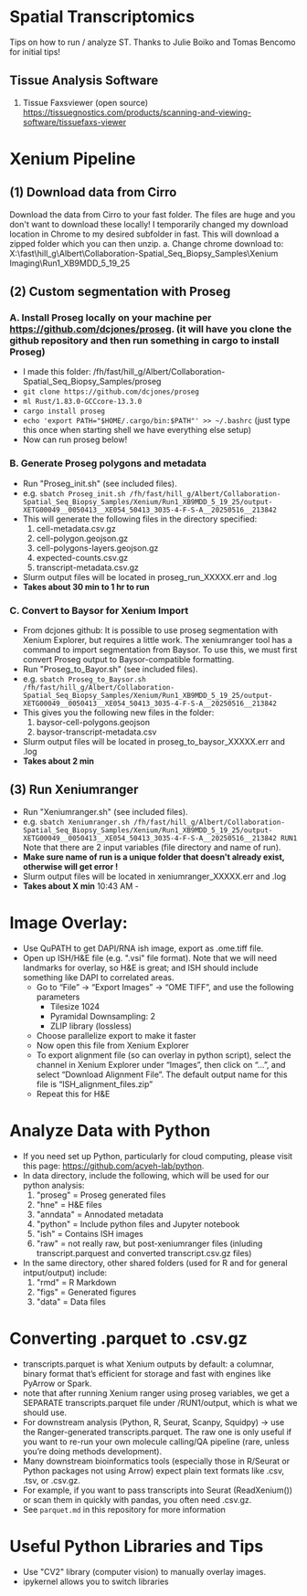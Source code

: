 # Spatial Transcriptomics
Tips on how to run / analyze ST.  Thanks to Julie Boiko and Tomas Bencomo for initial tips!

## Tissue Analysis Software
1) Tissue Faxsviewer (open source)
https://tissuegnostics.com/products/scanning-and-viewing-software/tissuefaxs-viewer

# Xenium Pipeline

## (1) Download data from Cirro
Download the data from Cirro to your fast folder. The files are huge and you don't want to download these locally! I temporarily changed my download location in Chrome to my desired subfolder in fast. This will download a zipped folder which you can then unzip.
a.	Change chrome download to: X:\fast\hill_g\Albert\Collaboration-Spatial_Seq_Biopsy_Samples\Xenium Imaging\Run1_XB9MDD_5_19_25

## (2) Custom segmentation with Proseg
### A. Install Proseg locally on your machine per https://github.com/dcjones/proseg. (it will have you clone the github repository and then run something in cargo to install Proseg)
  - I made this folder: /fh/fast/hill_g/Albert/Collaboration-Spatial_Seq_Biopsy_Samples/proseg
  - ```git clone https://github.com/dcjones/proseg```
  - ```ml Rust/1.83.0-GCCcore-13.3.0```
  - ```cargo install proseg```
  - ```echo 'export PATH="$HOME/.cargo/bin:$PATH"' >> ~/.bashrc```  (just type this once when starting shell we have everything else setup)
  - Now can run proseg below!
### B. Generate Proseg polygons and metadata
  - Run "Proseg_init.sh" (see included files).
  - e.g. ```sbatch Proseg_init.sh /fh/fast/hill_g/Albert/Collaboration-Spatial_Seq_Biopsy_Samples/Xenium/Run1_XB9MDD_5_19_25/output-XETG00049__0050413__XE054_50413_3035-4-F-S-A__20250516__213842```
  - This will generate the following files in the directory specified:
    1.	cell-metadata.csv.gz
    2.	cell-polygon.geojson.gz
    3.	cell-polygons-layers.geojson.gz
    4.	expected-counts.csv.gz
    5.	transcript-metadata.csv.gz
  - Slurm output files will be located in proseg_run_XXXXX.err and .log
  - **Takes about 30 min to 1 hr to run**
### C. Convert to Baysor for Xenium Import
  - From dcjones github: It is possible to use proseg segmentation with Xenium Explorer, but requires a little work. The xeniumranger tool has a command to import segmentation from Baysor. To use this, we must first convert Proseg output to Baysor-compatible formatting.
  - Run "Proseg_to_Bayor.sh" (see included files).
  - e.g. ```sbatch Proseg_to_Baysor.sh /fh/fast/hill_g/Albert/Collaboration-Spatial_Seq_Biopsy_Samples/Xenium/Run1_XB9MDD_5_19_25/output-XETG00049__0050413__XE054_50413_3035-4-F-S-A__20250516__213842```
  - This gives you the following new files in the folder:
    1.	baysor-cell-polygons.geojson
    2.	baysor-transcript-metadata.csv
  - Slurm output files will be located in proseg_to_baysor_XXXXX.err and .log
  - **Takes about 2 min**

## (3) Run Xeniumranger
  - Run "Xeniumranger.sh" (see included files).
  - e.g. ```sbatch Xeniumranger.sh /fh/fast/hill_g/Albert/Collaboration-Spatial_Seq_Biopsy_Samples/Xenium/Run1_XB9MDD_5_19_25/output-XETG00049__0050413__XE054_50413_3035-4-F-S-A__20250516__213842 RUN1``` Note that there are 2 input variables (file directory and name of run).
  - **Make sure name of run is a unique folder that doesn't already exist, otherwise will get error !**
  - Slurm output files will be located in xeniumranger_XXXXX.err and .log
  - **Takes about X min** 10:43 AM - 

# Image Overlay:
- Use QuPATH to get DAPI/RNA ish image, export as .ome.tiff file. 
- Open up ISH/H&E file (e.g. ".vsi" file format).  Note that we will need landmarks for overlay, so H&E is great; and ISH should include something like DAPI to correlated areas.
  - Go to “File” -> “Export Images” -> “OME TIFF”, and use the following parameters
    - Tilesize 1024
    - Pyramidal Downsampling: 2
    - ZLIP library (lossless)
  - Choose parallelize export to make it faster
  - Now open this file from Xenium Explorer
  - To export alignment file (so can overlay in python script), select the channel in Xenium Explorer under “Images”, then click on “…”, and select “Download Alignment File”.  The default output name for this file is “ISH_alignment_files.zip”
  - Repeat this for H&E
    
# Analyze Data with Python
  - If you need set up Python, particularly for cloud computing, please visit this page: https://github.com/acyeh-lab/python.
  - In data directory, include the following, which will be used for our python analysis:
    1. "proseg" = Proseg generated files
    2. "hne" = H&E files
    3. "anndata" = Annodated metadata
    4. "python" = Include python files and Jupyter notebook
    5. "ish" = Contains ISH images
    6. "raw" = not really raw, but post-xeniumranger files (inluding transcript.parquest and converted transcript.csv.gz files)
  - In the same directory, other shared folders (used for R and for general intput/output) include:
    1. "rmd" = R Markdown
    2. "figs" = Generated figures
    3. "data" = Data files

# Converting .parquet to .csv.gz
  - transcripts.parquet is what Xenium outputs by default: a columnar, binary format that’s efficient for storage and fast with engines like PyArrow or Spark.
  - note that after running Xenium ranger using proseg variables, we get a SEPARATE transcripts.parquet file under /RUN1/output, which is what we should use.
  - For downstream analysis (Python, R, Seurat, Scanpy, Squidpy) → use the Ranger-generated transcripts.parquet. The raw one is only useful if you want to re-run your own molecule calling/QA pipeline (rare, unless you’re doing methods development).
  - Many downstream bioinformatics tools (especially those in R/Seurat or Python packages not using Arrow) expect plain text formats like .csv, .tsv, or .csv.gz.
  - For example, if you want to pass transcripts into Seurat (ReadXenium()) or scan them in quickly with pandas, you often need .csv.gz.
  - See `parquet.md` in this repository for more information


# Useful Python Libraries and Tips
  - Use "CV2" library (computer vision) to manually overlay images.
  - ipykernel allows you to switch libraries
    
  
  


